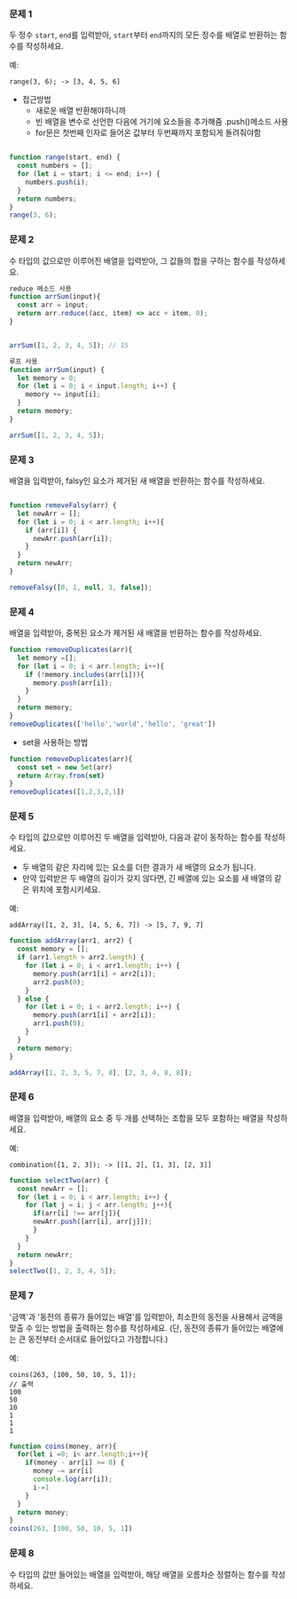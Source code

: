 ### 문제 1

두 정수 `start`, `end`를 입력받아, `start`부터 `end`까지의 모든 정수를 배열로 반환하는 함수를 작성하세요.

예:
```
range(3, 6); -> [3, 4, 5, 6]
```

* 접근방법
  + 새로운 배열 반환해야하니까 
  + 빈 배열을 변수로 선언한 다음에 거기에 요소들을 추가해줌 .push()메소드 사용
  + for문은 첫번째 인자로 들어온 값부터 두번째까지 포함되게 돌려줘야함

```js

function range(start, end) {
  const numbers = [];
  for (let i = start; i <= end; i++) {
    numbers.push(i);
  }
  return numbers;
}
range(3, 6); 
```

### 문제 2

수 타입의 값으로만 이루어진 배열을 입력받아, 그 값들의 합을 구하는 함수를 작성하세요.

```js
reduce 메소드 사용
function arrSum(input){
  const arr = input;
  return arr.reduce((acc, item) => acc + item, 0);
}


arrSum([1, 2, 3, 4, 5]); // 15
```

```js
루프 사용
function arrSum(input) {
  let memory = 0;
  for (let i = 0; i < input.length; i++) {
    memory += input[i];
  }
  return memory;
}

arrSum([1, 2, 3, 4, 5]);
```

### 문제 3

배열을 입력받아, falsy인 요소가 제거된 새 배열을 반환하는 함수를 작성하세요.

```js

function removeFalsy(arr) {
  let newArr = [];
  for (let i = 0; i < arr.length; i++){
    if (arr[i]) {
      newArr.push(arr[i]);
    }
  }
  return newArr;
}

removeFalsy([0, 1, null, 3, false]);
```

### 문제 4

배열을 입력받아, 중복된 요소가 제거된 새 배열을 반환하는 함수를 작성하세요.

```js
function removeDuplicates(arr){
  let memory =[];
  for (let i = 0; i < arr.length; i++){
    if (!memory.includes(arr[i])){
      memory.push(arr[i]);
    }
  }
  return memory;
}
removeDuplicates(['hello','world','hello', 'great'])
```

* set을 사용하는 방법

```js
function removeDuplicates(arr){
  const set = new Set(arr)
  return Array.from(set)
}
removeDuplicates([1,2,3,2,1])
```


### 문제 5

수 타입의 값으로만 이루어진 두 배열을 입력받아, 다음과 같이 동작하는 함수를 작성하세요.
- 두 배열의 같은 자리에 있는 요소를 더한 결과가 새 배열의 요소가 됩니다.
- 만약 입력받은 두 배열의 길이가 갖지 않다면, 긴 배열에 있는 요소를 새 배열의 같은 위치에 포함시키세요.

예:
```
addArray([1, 2, 3], [4, 5, 6, 7]) -> [5, 7, 9, 7]
```


```js
function addArray(arr1, arr2) {
  const memory = [];
  if (arr1.length > arr2.length) {
    for (let i = 0; i < arr1.length; i++) {
      memory.push(arr1[i] + arr2[i]);
      arr2.push(0);
    }
  } else {
    for (let i = 0; i < arr2.length; i++) {
      memory.push(arr1[i] + arr2[i]);
      arr1.push(0);
    }
  }
  return memory;
}

addArray([1, 2, 3, 5, 7, 8], [2, 3, 4, 8, 8]);
```

### 문제 6

배열을 입력받아, 배열의 요소 중 두 개를 선택하는 조합을 모두 포함하는 배열을 작성하세요.

예:
```
combination([1, 2, 3]); -> [[1, 2], [1, 3], [2, 3]]
```

```js
function selectTwo(arr) {
  const newArr = [];
  for (let i = 0; i < arr.length; i++) {
    for (let j = i; j < arr.length; j++){
      if(arr[i] !== arr[j]){
      newArr.push([arr[i], arr[j]]);
      }
    }
  }
  return newArr;
}
selectTwo([1, 2, 3, 4, 5]);
```

### 문제 7

'금액'과 '동전의 종류가 들어있는 배열'를 입력받아, 최소한의 동전을 사용해서 금액을 맞출 수 있는 방법을 출력하는 함수를 작성하세요.
(단, 동전의 종류가 들어있는 배열에는 큰 동전부터 순서대로 들어있다고 가정합니다.)

예:
```
coins(263, [100, 50, 10, 5, 1]);
// 출력
100
50
10
1
1
1
```

```js
function coins(money, arr){
  for(let i =0; i< arr.length;i++){
    if(money - arr[i] >= 0) {
      money -= arr[i]
      console.log(arr[i]);
      i-=1
    } 
  }
  return money;
}
coins(263, [100, 50, 10, 5, 1])
```

### 문제 8

수 타입의 값만 들어있는 배열을 입력받아, 해당 배열을 오름차순 정렬하는 함수를 작성하세요. 
